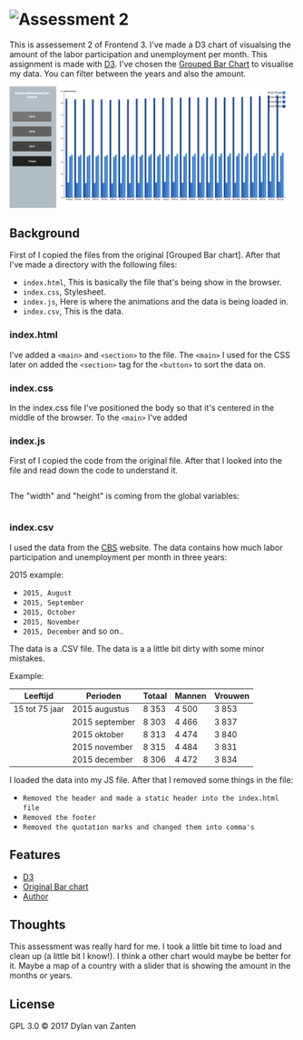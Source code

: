 # ![Assessment 2][banner]
This is assessement 2 of Frontend 3. I've made a D3 chart of visualsing the amount of the labor participation and unemployment per month. This assignment is made with [D3](https://d3js.org/). I've chosen the [Grouped Bar Chart](https://bl.ocks.org/mbostock/3887051) to visualise my data. You can filter between the years and also the amount.

![Final version](preview.png)

## Background
First of I copied the files from the original [Grouped Bar chart]. After that I've made a directory with the following files:

* `index.html`, This is basically the file that's being show in the browser.
* `index.css`, Stylesheet.
* `index.js`, Here is where the animations and the data is being loaded in.
* `index.csv`, This is the data.

### index.html
I've added a `<main>` and `<section>` to the file. The `<main>` I used for the CSS later on added the `<section>` tag for the `<button>` to sort the data on.
  
### index.css
In the index.css file I've positioned the body so that it's centered in the middle of the browser. To the `<main>` I've added 

### index.js
First of I copied the code from the original file. After that I looked into the file and read down the code to understand it. 
```javascript

``` 

The "width" and "height" is coming from the global variables:
```javascript

```

### index.csv
I used the data from the [CBS](http://statline.cbs.nl/statweb/publication/?vw=t&dm=slnl&pa=80590ned&d1=10,12&d2=a&d3=0&d4=(l-26)-l&hd=160414-1419&hdr=t,g1&stb=g2,g3) website. The data contains how much labor participation and unemployment per month in three years:

2015 example:

* `2015, August`
* `2015, September`
* `2015, October`
* `2015, November`
* `2015, December` and so on..

The data is a .CSV file. The data is a a little bit dirty with some minor mistakes. 

Example:

| Leeftijd          | Perioden          | Totaal    | Mannen    | Vrouwen   |
| ----------------- | ----------------- | --------- | ----------| ----------|  
| 15 tot 75 jaar    | 2015 augustus     | 8 353     | 4 500     | 3 853     | 
|                   | 2015 september    | 8 303     | 4 466     | 3 837     |
|                   | 2015 oktober      | 8 313     | 4 474     | 3 840     |
|                   | 2015 november     | 8 315     | 4 484     | 3 831     |
|                   | 2015 december     | 8 306     | 4 472     | 3 834     |

I loaded the data into my JS file. After that I removed some things in the file:

* `Removed the header and made a static header into the index.html file`
* `Removed the footer`
* `Removed the quotation marks and changed them into comma's`

## Features
* [D3](https://d3js.org/)
* [Original Bar chart](https://bl.ocks.org/mbostock/3887051)
* [Author](https://b.locks.org/mbostock)

## Thoughts
This assessment was really hard for me. I took a little bit time to load and clean up (a little bit I know!). I think a other chart would maybe be better for it. Maybe a map of a country with a slider that is showing the amount in the months or years.

## License

GPL 3.0 © 2017 Dylan van Zanten

[banner]: https://cdn.rawgit.com/cmda-fe3/logo/a4b0614/banner-assessment-2.svg

